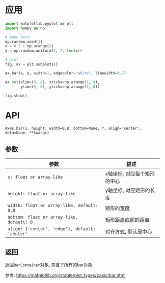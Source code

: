 
# 应用

```python
import matplotlib.pyplot as plt
import numpy as np

# make data:
np.random.seed(3)
x = 0.5 + np.arange(8)
y = np.random.uniform(2, 7, len(x))

# plot
fig, ax = plt.subplots()

ax.bar(x, y, width=1, edgecolor="white", linewidth=0.7)

ax.set(xlim=(0, 8), xticks=np.arange(1, 8),
       ylim=(0, 8), yticks=np.arange(1, 8))

fig.show()
```


# API
`Axes.bar(x, height, width=0.8, bottom=None, *, align='center', data=None, **kwargs)`
## 参数
参数|描述
--|--
`x: float or array-like`| x轴坐标, 对应每个矩形的中心
`height: float or array-like`|y轴坐标, 对应矩形的长度
`width: float or array-like, default: 0.8`|矩形的宽度
`bottom: float or array-like, default: 0`|矩形距离底部的距离
`align: {'center', 'edge'}, default: 'center'`|对齐方式, 默认是中心

## 返回
返回`BarContainer`对象, 包含了所有的bar对象

参考:
https://matplotlib.org/stable/plot_types/basic/bar.html